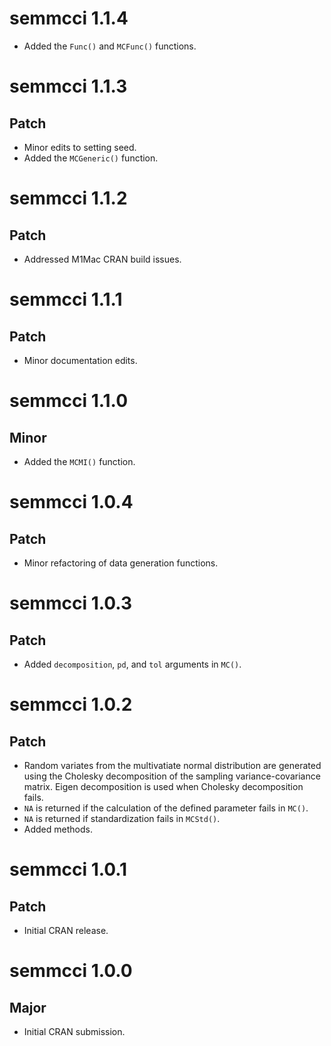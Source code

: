 # semmcci 1.1.4

* Added the `Func()` and `MCFunc()` functions.

# semmcci 1.1.3

## Patch

* Minor edits to setting seed.
* Added the `MCGeneric()` function.

# semmcci 1.1.2

## Patch

* Addressed M1Mac CRAN build issues.

# semmcci 1.1.1

## Patch

* Minor documentation edits.

# semmcci 1.1.0

## Minor

* Added the `MCMI()` function.

# semmcci 1.0.4

## Patch

* Minor refactoring of data generation functions.

# semmcci 1.0.3

## Patch

* Added `decomposition`, `pd`, and `tol` arguments in `MC()`.

# semmcci 1.0.2

## Patch

* Random variates from the multivatiate normal distribution are generated using the Cholesky decomposition of the sampling variance-covariance matrix. Eigen decomposition is used when Cholesky decomposition fails.
* `NA` is returned if the calculation of the defined parameter fails in `MC()`.
* `NA` is returned if standardization fails in `MCStd()`.
* Added methods.

# semmcci 1.0.1

## Patch

* Initial CRAN release.

# semmcci 1.0.0

## Major

* Initial CRAN submission.
